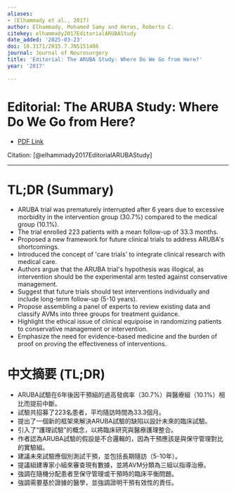 ```yaml
---
aliases:
- (Elhammady et al., 2017)
author: Elhammady, Mohamed Samy and Heros, Roberto C.
citekey: elhammady2017EditorialARUBAStudy
date_added: '2025-03-23'
doi: 10.3171/2015.7.JNS151408
journal: Journal of Neurosurgery
title: 'Editorial: The ARUBA Study: Where Do We Go from Here?'
year: '2017'

---
```

# Editorial: The ARUBA Study: Where Do We Go from Here?
- [PDF Link](zotero://open-pdf/library/items/R3MN969S)

Citation: [@elhammady2017EditorialARUBAStudy]
***
# TL;DR (Summary)
- ARUBA trial was prematurely interrupted after 6 years due to excessive morbidity in the intervention group (30.7%) compared to the medical group (10.1%).
- The trial enrolled 223 patients with a mean follow-up of 33.3 months.
- Proposed a new framework for future clinical trials to address ARUBA's shortcomings.
- Introduced the concept of 'care trials' to integrate clinical research with medical care.
- Authors argue that the ARUBA trial's hypothesis was illogical, as intervention should be the experimental arm tested against conservative management.
- Suggest that future trials should test interventions individually and include long-term follow-up (5-10 years).
- Propose assembling a panel of experts to review existing data and classify AVMs into three groups for treatment guidance.
- Highlight the ethical issue of clinical equipoise in randomizing patients to conservative management or intervention.
- Emphasize the need for evidence-based medicine and the burden of proof on proving the effectiveness of interventions.

# 中文摘要 (TL;DR)
- ARUBA試驗在6年後因干預組的過高發病率（30.7%）與醫療組（10.1%）相比而提前中斷。
- 試驗共招募了223名患者，平均隨訪時間為33.3個月。
- 提出了一個新的框架來解決ARUBA試驗的缺陷以設計未來的臨床試驗。
- 引入了“護理試驗”的概念，以將臨床研究與醫療護理整合。
- 作者認為ARUBA試驗的假設是不合邏輯的，因為干預應該是與保守管理對比的實驗組。
- 建議未來試驗應個別測試干預，並包括長期隨訪（5-10年）。
- 提議組建專家小組來審查現有數據，並將AVM分類為三組以指導治療。
- 強調在隨機分配患者至保守管理或干預時的臨床平衡問題。
- 強調需要基於證據的醫學，並強調證明干預有效性的責任。